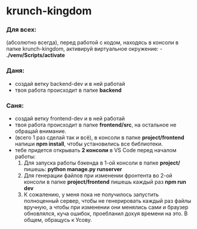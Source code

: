 # krunch-kingdom

### Для всех:
(абсолютно всегда), перед работой с кодом, находясь в консоли в папке krunch-kingdom, активируй виртуальное окружение:
    - **./venv/Scripts/activate**

### Даня:
- создай ветку backend-dev и в ней работай
- твоя работа происходит в папке **backend**

### Саня:
- создай ветку frontend-dev и в ней работай
- твоя работа происходит в папке **frontend/src**, на остальное не обращай внимание.
- (всего 1 раз сделай так и всё), в консоли в папке **project/frontend** напиши **npm install**, чтобы установились все библиотеки.
- тебе придется открывать **2 консоли** в VS Code перед началом работы:
    1. Для запуска работы бэкенда в 1-ой консоли в папке **project/** пишешь: **python manage.py runserver**
    2. Для генерации файлов при изменении фронтента во 2-ой консоли в папке **project/frontend** пишешь каждый раз **npm run dev**
    3. К сожалению, у меня пока не получилось запустить полноценный сервер, чтобы не генерировать каждый раз файлы вручную, а чтобы при изменении они менялись сами и браузер обновлялся, куча ошибок, проебланил дохуя времени на это. В общем, обращусь к Усову.


